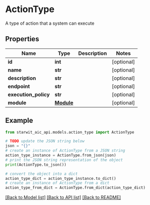 # ActionType

A type of action that a system can execute

## Properties

Name | Type | Description | Notes
------------ | ------------- | ------------- | -------------
**id** | **int** |  | [optional] 
**name** | **str** |  | [optional] 
**description** | **str** |  | [optional] 
**endpoint** | **str** |  | [optional] 
**execution_policy** | **str** |  | [optional] 
**module** | [**Module**](Module.md) |  | [optional] 

## Example

```python
from starwit_aic_api.models.action_type import ActionType

# TODO update the JSON string below
json = "{}"
# create an instance of ActionType from a JSON string
action_type_instance = ActionType.from_json(json)
# print the JSON string representation of the object
print(ActionType.to_json())

# convert the object into a dict
action_type_dict = action_type_instance.to_dict()
# create an instance of ActionType from a dict
action_type_from_dict = ActionType.from_dict(action_type_dict)
```
[[Back to Model list]](../README.md#documentation-for-models) [[Back to API list]](../README.md#documentation-for-api-endpoints) [[Back to README]](../README.md)


